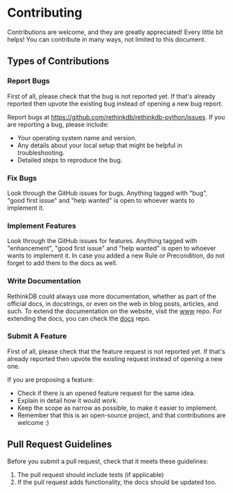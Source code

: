 # Contributing

Contributions are welcome, and they are greatly appreciated! Every little bit helps! You can contribute in many ways, not limited to this document.

## Types of Contributions

### Report Bugs

First of all, please check that the bug is not reported yet. If that's already reported then upvote the existing bug instead of opening a new bug report.

Report bugs at https://github.com/rethinkdb/rethinkdb-python/issues. If you are reporting a bug, please include:

- Your operating system name and version.
- Any details about your local setup that might be helpful in troubleshooting.
- Detailed steps to reproduce the bug.

### Fix Bugs

Look through the GitHub issues for bugs. Anything tagged with "bug", "good first issue" and "help wanted" is open to whoever wants to implement it.

### Implement Features

Look through the GitHub issues for features. Anything tagged with "enhancement",  "good first issue" and "help wanted" is open to whoever wants to implement it. In case you added a new Rule or Precondition, do not forget to add them to the docs as well.

### Write Documentation

RethinkDB could always use more documentation, whether as part of the official docs, in docstrings, or even on the web in blog posts, articles, and such. To extend the documentation on the website, visit the [www](https://github.com/rethinkdb/www) repo. For extending the docs, you can check the [docs](https://github.com/rethinkdb/docs) repo.

### Submit A Feature

First of all, please check that the feature request is not reported yet. If that's already reported then upvote the existing request instead of opening a new one.

If you are proposing a feature:

- Check if there is an opened feature request for the same idea.
- Explain in detail how it would work.
- Keep the scope as narrow as possible, to make it easier to implement.
- Remember that this is an open-source project, and that contributions are welcome :)

## Pull Request Guidelines

Before you submit a pull request, check that it meets these guidelines:

1. The pull request should include tests (if applicable)
2. If the pull request adds functionality, the docs should be updated too.
